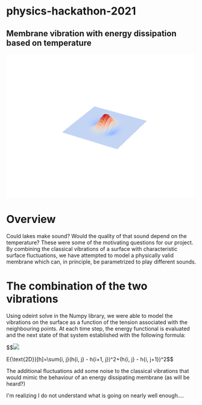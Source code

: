 # physics-hackathon-2021

## Membrane vibration with energy dissipation based on temperature

![magic](wizardry.gif)

# Overview

Could lakes make sound? Would the quality of that sound depend on the temperature? These were some of the motivating questions for our project. By combining the classical vibrations of a surface with characteristic surface fluctuations, we have attempted to model a physically valid membrane which can, in principle, be parametrized to play different sounds.

# The combination of the two vibrations 

Using odeint solve in the Numpy library, we were able to model the vibrations on the surface as a function of the tension associated with the neighbouring points. At each time step, the energy functional is evaluated and the next state of that system established with the following formula: 

$$<img src="https://render.githubusercontent.com/render/math?math=e^{i \pi} = -1">

E{\text{2D}}[h]=\sum{i, j}(h{i, j} - h{i+1, j})^2+(h{i, j} - h{i, j+1})^2$$

The additional fluctuations add some noise to the classical vibrations that would mimic the behaviour of an energy dissipating membrane (as will be heard?)

I'm realizing I do not understand what is going on nearly well enough....
